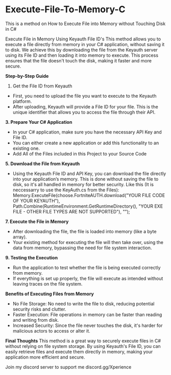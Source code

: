 # Execute-File-To-Memory-C
This is a method on How to Execute File into Memory without Touching Disk in C#

Execute File in Memory Using Keyauth File ID's
This method allows you to execute a file directly from memory in your C# application, without saving it to disk. We achieve this by downloading the file from the Keyauth server using its File ID and then loading it into memory to execute. This process ensures that the file doesn't touch the disk, making it faster and more secure.

**Step-by-Step Guide**
1. Get the File ID from Keyauth
- First, you need to upload the file you want to execute to the Keyauth platform.
- After uploading, Keyauth will provide a File ID for your file. This is the unique identifier that allows you to access the file through their API.

**3. Prepare Your C# Application**
- In your C# application, make sure you have the necessary API Key and File ID.
- You can either create a new application or add this functionality to an existing one.
- Add All of the Files included in this Project to your Source Code

**5. Download the File from Keyauth**
- Using the Keyauth File ID and API Key, you can download the file directly into your application’s memory. This is done without saving the file to disk, so it's all handled in memory for better security.
Like this (It is neccessarry to use the KeyAuth.cs from the Files):
Memory.ExecuteFile(choose.FortniteAUTH.download("YOUR FILE CODE OF YOUR KEYAUTH"), Path.Combine(RuntimeEnvironment.GetRuntimeDirectory(), "YOUR EXE FILE - OTHER FILE TYPES ARE NOT SUPPORTED"), "");

**7. Execute the File in Memory**
- After downloading the file, the file is loaded into memory (like a byte array).
- Your existing method for executing the file will then take over, using the data from memory, bypassing the need for file system interaction.

**9. Testing the Execution**
- Run the application to test whether the file is being executed correctly from memory.
- If everything is set up properly, the file will execute as intended without leaving traces on the file system.

**Benefits of Executing Files from Memory**
- No File Storage: No need to write the file to disk, reducing potential security risks and clutter.
- Faster Execution: File operations in memory can be faster than reading and writing from disk.
- Increased Security: Since the file never touches the disk, it's harder for malicious actors to access or alter it.
  
**Final Thoughts**
This method is a great way to securely execute files in C# without relying on file system storage. By using Keyauth's File ID, you can easily retrieve files and execute them directly in memory, making your application more efficient and secure.

Join my discord server to support me
discord.gg/Xperience
